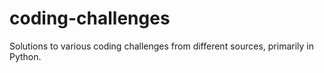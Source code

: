 # coding-challenges

Solutions to various coding challenges from different sources, primarily in Python.
